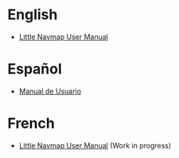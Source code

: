 # English

* [Little Navmap User Manual](en/README.md)

# Español

* [Manual de Usuario](es/README.md)

# French

* [Little Navmap User Manual](fr/README.md) \(Work in progress\)

<!--
# Deutsch

* [Little Navmap Benutzerhandbuch](de/README.md) \(Work in progress\)

# Italian

* [Little Navmap User Manual](it/README.md) \(Work in progress\)
-->
